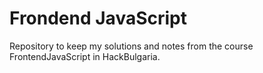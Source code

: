 Frondend JavaScript
===================

Repository to keep my solutions and notes from the course FrontendJavaScript in HackBulgaria.

